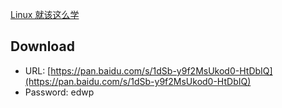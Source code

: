 [Linux 就该这么学](https://www.linuxprobe.com/docs/LinuxProbe.pdf)

## Download

- URL: [https://pan.baidu.com/s/1dSb-y9f2MsUkod0-HtDbIQ](https://pan.baidu.com/s/1dSb-y9f2MsUkod0-HtDbIQ)
- Password: edwp
